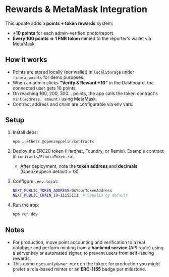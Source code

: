 # Rewards & MetaMask Integration

This update adds a **points + token rewards** system:

- **+10 points** for each admin-verified photo/report.
- **Every 100 points ⇒ 1 FNR token** minted to the reporter's wallet via MetaMask.

## How it works

- Points are stored locally (per wallet) in `localStorage` under `finora_points` for demo purposes.
- When an admin clicks **"Verify & Reward +10"** in the Dashboard, the connected user gets 10 points.
- On reaching 100, 200, 300... points, the app calls the token contract's `mint(address, amount)` using MetaMask.
- Contract address and chain are configurable via env vars.

## Setup

1. Install deps:
   ```bash
   npm i ethers @openzeppelin/contracts
   ```

2. Deploy the ERC20 token (Hardhat, Foundry, or Remix). Example contract in `contracts/FinoraToken.sol`.
   - After deployment, note the **token address** and **decimals** (OpenZeppelin default = 18).

3. Configure `.env.local`:
   ```bash
   NEXT_PUBLIC_TOKEN_ADDRESS=0xYourTokenAddress
   NEXT_PUBLIC_CHAIN_ID=11155111  # Sepolia by default
   ```

4. Run the app:
   ```bash
   npm run dev
   ```

## Notes

- For production, move point accounting and verification to a real database and perform minting from a **backend service** (API route) using a server key or automated signer, to prevent users from self-issuing rewards.
- This demo uses `onlyOwner mint` on the token; for production you might prefer a role-based minter or an **ERC-1155** badge per milestone.
